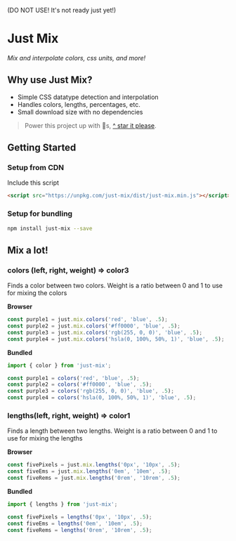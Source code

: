 (DO NOT USE!  It's not ready just yet!)

# Just Mix

*Mix and interpolate colors, css units, and more!*

## Why use Just Mix?

- Simple CSS datatype detection and interpolation
- Handles colors, lengths, percentages, etc.
- Small download size with no dependencies

> Power this project up with 🌟s,  [^ star it please](https://github.com/just-animate/just-mix/stargazers).

## Getting Started

### Setup from CDN
Include this script
```html
<script src="https://unpkg.com/just-mix/dist/just-mix.min.js"></script>
```

### Setup for bundling

```bash
npm install just-mix --save
```

## Mix a lot!

### colors (left, right, weight) => color3
Finds a color between two colors.  Weight is a ratio between 0 and 1 to use for mixing the colors

**Browser**
```ts
const purple1 = just.mix.colors('red', 'blue', .5);
const purple2 = just.mix.colors('#ff0000', 'blue', .5);
const purple3 = just.mix.colors('rgb(255, 0, 0)', 'blue', .5);
const purple4 = just.mix.colors('hsla(0, 100%, 50%, 1)', 'blue', .5);
```

**Bundled**
```ts
import { color } from 'just-mix';

const purple1 = colors('red', 'blue', .5);
const purple2 = colors('#ff0000', 'blue', .5);
const purple3 = colors('rgb(255, 0, 0)', 'blue', .5);
const purple4 = colors('hsla(0, 100%, 50%, 1)', 'blue', .5);
```

### lengths(left, right, weight) => color1
Finds a length between two lengths.  Weight is a ratio between 0 and 1 to use for mixing the lengths

**Browser**
```ts
const fivePixels = just.mix.lengths('0px', '10px', .5);
const fiveEms = just.mix.lengths('0em', '10em', .5);
const fiveRems = just.mix.lengths('0rem', '10rem', .5);
```

**Bundled**
```ts
import { lengths } from 'just-mix';

const fivePixels = lengths('0px', '10px', .5);
const fiveEms = lengths('0em', '10em', .5);
const fiveRems = lengths('0rem', '10rem', .5);
```
